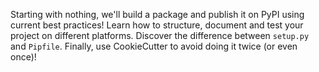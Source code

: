 Starting with nothing, we'll build a package and publish it on PyPI using current best practices! Learn how to structure, document and test your project on different platforms. Discover the difference between `setup.py` and `Pipfile`. Finally, use CookieCutter to avoid doing it twice (or even once)!